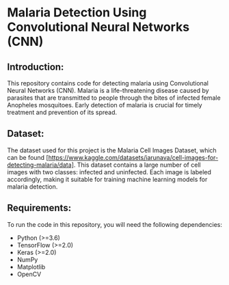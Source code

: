 # Malaria Detection Using Convolutional Neural Networks (CNN)

## Introduction:
This repository contains code for detecting malaria using Convolutional Neural Networks (CNN). Malaria is a life-threatening disease caused by parasites that are transmitted to people through the bites of infected female Anopheles mosquitoes. Early detection of malaria is crucial for timely treatment and prevention of its spread.

## Dataset:
The dataset used for this project is the Malaria Cell Images Dataset, which can be found [https://www.kaggle.com/datasets/iarunava/cell-images-for-detecting-malaria/data]. This dataset contains a large number of cell images with two classes: infected and uninfected. Each image is labeled accordingly, making it suitable for training machine learning models for malaria detection.

## Requirements:
To run the code in this repository, you will need the following dependencies:
- Python (>=3.6)
- TensorFlow (>=2.0)
- Keras (>=2.0)
- NumPy
- Matplotlib
- OpenCV

